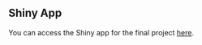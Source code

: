 ## Shiny App

You can access the Shiny app for the final project [here](https://6arash6.shinyapps.io/FinalProject/).
